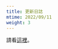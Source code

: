 ```yaml
---
title: 更新日誌
mtime: 2022/09/11
weight: 3
---
```


請看[這裡](https://github.com/cwchentw/lightweight-cms/blob/master/CHANGELOG.md)。
